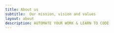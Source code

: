 ```yaml
---
title: About us
subtitle:  Our mission, vision and values 
layout: about
description: AUTOMATE YOUR WORK & LEARN TO CODE
---
```

